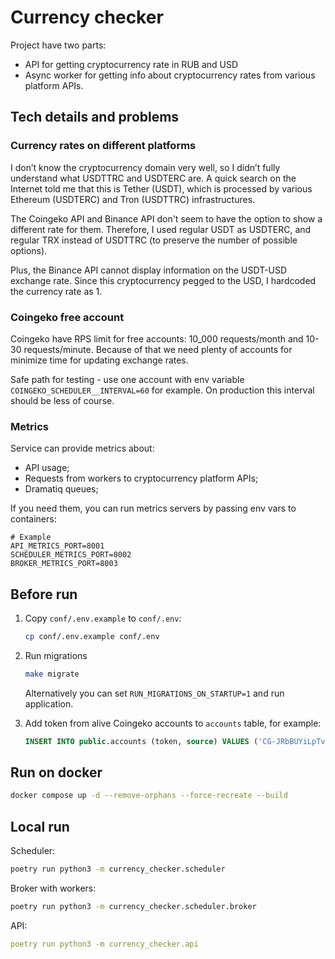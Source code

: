 # Currency checker

Project have two parts:

- API for getting cryptocurrency rate in RUB and USD 
- Async worker for getting info about cryptocurrency rates from various platform APIs.

## Tech details and problems

### Currency rates on different platforms

I don’t know the cryptocurrency domain very well, so I didn’t fully understand what USDTTRC and USDTERC are.
A quick search on the Internet told me that this is Tether (USDT), which is processed by various Ethereum (USDTERC) and Tron (USDTTRC) infrastructures.

The Coingeko API and Binance API don't seem to have the option to show a different rate for them.
Therefore, I used regular USDT as USDTERC, and regular TRX instead of USDTTRC (to preserve the number of possible options).

Plus, the Binance API cannot display information on the USDT-USD exchange rate. Since this cryptocurrency pegged to the USD, I hardcoded the currency rate as 1.

### Coingeko free account

Coingeko have RPS limit for free accounts: 10_000 requests/month and 10-30 requests/minute. 
Because of that we need plenty of accounts for minimize time for updating exchange rates. 

Safe path for testing - use one account with env variable `COINGEKO_SCHEDULER__INTERVAL=60` for example.
On production this interval should be less of course.

### Metrics

Service can provide metrics about:
- API usage;
- Requests from workers to cryptocurrency platform APIs;
- Dramatiq queues;

If you need them, you can run metrics servers by passing env vars to containers:
```dotenv
# Example
API_METRICS_PORT=8001
SCHEDULER_METRICS_PORT=8002
BROKER_METRICS_PORT=8003
```

## Before run

1. Copy `conf/.env.example` to `conf/.env`:
    ```bash
    cp conf/.env.example conf/.env
    ```

2. Run migrations
    ```bash
    make migrate
    ```

    Alternatively you can set `RUN_MIGRATIONS_ON_STARTUP=1` and run application.

3. Add token from alive Coingeko accounts to `accounts` table, for example:
   ```sql
   INSERT INTO public.accounts (token, source) VALUES ('CG-JRbBUYiLpTvoSrwgiMWL397S', 'coingeko');
   ```

## Run on docker

```bash
docker compose up -d --remove-orphans --force-recreate --build
```

## Local run

Scheduler:
```bash
poetry run python3 -m currency_checker.scheduler
```

Broker with workers:
```bash
poetry run python3 -m currency_checker.scheduler.broker
```

API:
```yaml
poetry run python3 -m currency_checker.api
```
